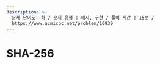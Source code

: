 ```yaml
---
description: >-
  문제 난이도: 하 / 문제 유형 : 해시, 구현 / 풀이 시간 : 15분 /
  https://www.acmicpc.net/problem/10930
---
```


# SHA-256

